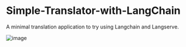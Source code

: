 # Simple-Translator-with-LangChain
A minimal translation application to try using Langchain and Langserve.

![image](https://github.com/user-attachments/assets/349cf6a8-2faa-4a65-8da3-8271e975b9b4)

